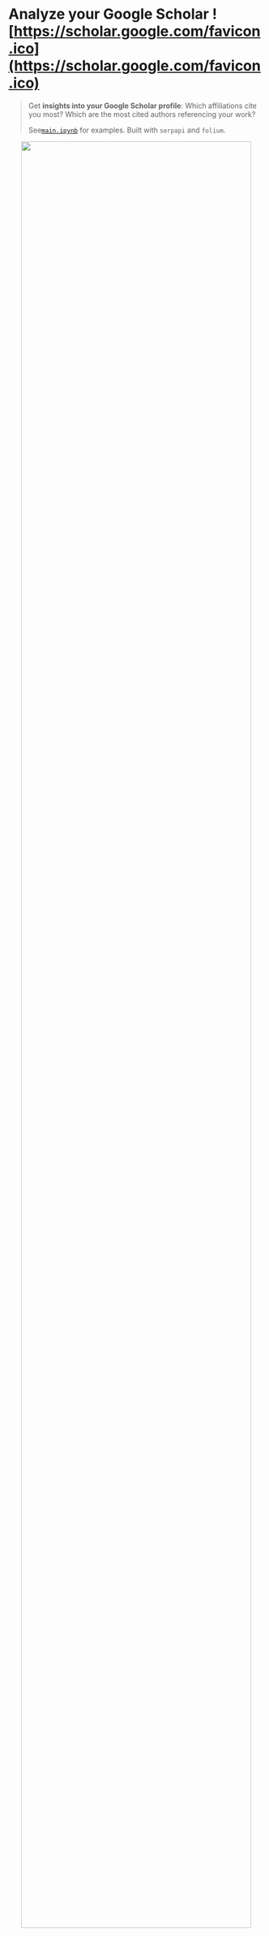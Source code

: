 # Analyze your Google Scholar ![https://scholar.google.com/favicon.ico](https://scholar.google.com/favicon.ico)
> Get **insights into your Google Scholar profile**: Which affiliations cite you most? Which are the most cited authors referencing your work?
>
> See[`main.ipynb`](https://nbviewer.org/github/juliusberner/scholar_scraper/blob/main/main.ipynb) for examples. Built with `serpapi` and `folium`.

<p align="center"><img src="assets/citation_map.png" width="95%"></p>

## Usage

1. Register for SerpApi at [https://serpapi.com](https://serpapi.com/). You can start with the free plan. However, depending on the number of your citations, you might need to purchase a paid plan.
2. Clone the repo, create an environment, install the package, and start the jupyter server: 
    ```
    git clone git@github.com:juliusberner/scholar_scraper.git
    cd scholar_scraper
    conda create -n scholar_scraper python==3.9 pip --yes
    conda activate scholar_scraper
    pip install -e .
    jupyter notebook
    ```
3. Run the jupyter notebook [`main.ipynb`](main.ipynb) and visualize your results.
4. *optional:* extend [`assets/affiliations.csv`](assets/affiliations.csv) (current version is based on [https://github.com/endSly/world-universities-csv](https://github.com/endSly/world-universities-csv)) 